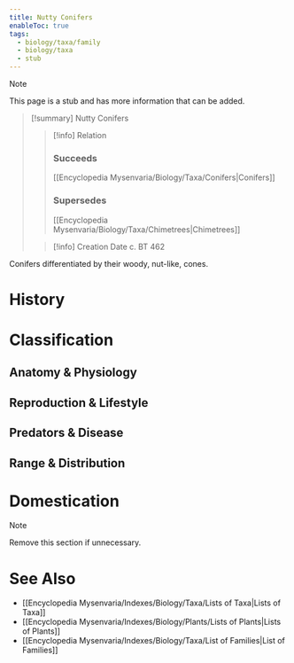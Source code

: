 ```yaml
---
title: Nutty Conifers
enableToc: true
tags:
  - biology/taxa/family
  - biology/taxa
  - stub
---
```


> [!note]
> This page is a stub and has more information that can be added.

> [!summary] Nutty Conifers
> > [!info] Relation
> > ### Succeeds
> > [[Encyclopedia Mysenvaria/Biology/Taxa/Conifers|Conifers]]
> > ### Supersedes
> > [[Encyclopedia Mysenvaria/Biology/Taxa/Chimetrees|Chimetrees]]
>
> > [!info] Creation Date
> > c. BT 462

Conifers differentiated by their woody, nut-like, cones.
# History

# Classification
## Anatomy & Physiology

## Reproduction & Lifestyle

## Predators & Disease

## Range & Distribution

# Domestication

> [!note]
> Remove this section if unnecessary.
# See Also
- [[Encyclopedia Mysenvaria/Indexes/Biology/Taxa/Lists of Taxa|Lists of Taxa]]
- [[Encyclopedia Mysenvaria/Indexes/Biology/Plants/Lists of Plants|Lists of Plants]]
- [[Encyclopedia Mysenvaria/Indexes/Biology/Taxa/List of Families|List of Families]]